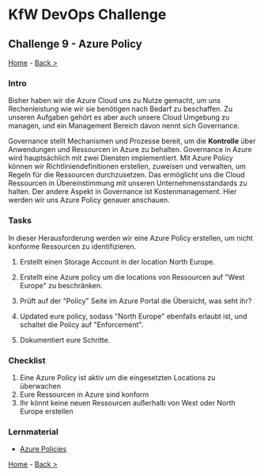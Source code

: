 # KfW DevOps Challenge

## Challenge 9 - Azure Policy

[Home](../../README.md) - [Back >](../challenge08/README.md)

### Intro

Bisher haben wir die Azure Cloud uns zu Nutze gemacht, um uns Rechenleistung wie wir sie benötigen nach Bedarf zu beschaffen. Zu unseren Aufgaben gehört es aber auch unsere Cloud Umgebung zu managen, und ein Management Bereich davon nennt sich Governance.

Governance stellt Mechanismen und Prozesse bereit, um die **Kontrolle** über Anwendungen und Ressourcen in Azure zu behalten. Governance in Azure wird hauptsächlich mit zwei Diensten implementiert. Mit Azure Policy können wir Richtliniendefinitionen erstellen, zuweisen und verwalten, um Regeln für die Ressourcen durchzusetzen. Das ermöglicht uns die Cloud Ressourcen in Übereinstimmung mit unseren Unternehmensstandards zu halten. Der andere Aspekt in Governance ist Kostenmanagement. Hier werden wir uns Azure Policy genauer anschauen.

### Tasks

In dieser Herausforderung werden wir eine Azure Policy erstellen, um nicht konforme Ressourcen zu identifizieren.

1. Erstellt einen Storage Account in der location North Europe.
   
2. Erstellt eine Azure policy um die locations von Ressourcen auf "West Europe" zu beschränken. 

3. Prüft auf der "Policy" Seite im Azure Portal die Übersicht, was seht ihr?

4. Updated eure policy, sodass "North Europe" ebenfalls erlaubt ist, und schaltet die Policy auf "Enforcement".

5. Dokumentiert eure Schritte.

### Checklist

1. Eine Azure Policy ist aktiv um die eingesetzten Locations zu überwachen
2. Eure Ressourcen in Azure sind konform
3. Ihr könnt keine neuen Ressourcen außerhalb von West oder North Europe erstellen

### Lernmaterial

- [Azure Policies](https://docs.microsoft.com/en-us/azure/governance/policy/overview)


[Home](../../README.md) - [Back >](../challenge08/README.md)
